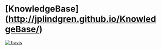 # [KnowledgeBase] (http://jplindgren.github.io/KnowledgeBase/)

[![Travis](https://travis-ci.org/jplindgren/KnowledgeBase.svg?branch=master)](https://travis-ci.org/jplindgren/KnowledgeBase)


